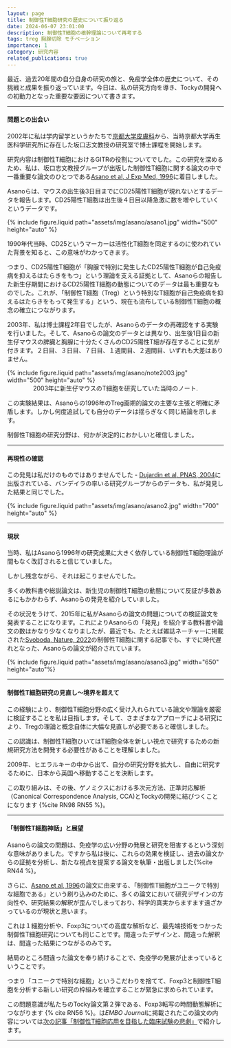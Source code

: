 ```yaml
---
layout: page
title: 制御性T細胞研究の歴史について振り返る
date: 2024-06-07 23:01:00
description: 制御性T細胞の根幹理論について再考する
tags: treg 胸腺切除 モチベーション
importance: 1
category: 研究内容
related_publications: true
---
```


最近、過去20年間の自分自身の研究の旅と、免疫学全体の歴史について、その挑戦と成果を振り返っています。今日は、私の研究方向を導き、Tockyの開発への初動力となった重要な要因について書きます。

---

#### 問題との出会い

2002年に私は学内留学というかたちで[京都大学皮膚科](https://monotockylab.github.io/japanese/2024-05-18/)から、当時京都大学再生医科学研究所に存在した坂口志文教授の研究室で博士課程を開始します。

研究内容は制御性T細胞におけるGITRの役割についてでした。この研究を深めるため、私は、坂口志文教授グループが出版した制御性T細胞に関する論文の中で一番重要な論文のひとつである[Asano et al, J Exp Med, 1996](https://pubmed.ncbi.nlm.nih.gov/8760792/)に着目しました。

Asanoらは、マウスの出生後3日目までにCD25陽性T細胞が現れないとするデータを報告します。CD25陽性T細胞は出生後４日目以降急激に数を増やしていくというデータです。

<div class="row mt-3">
     <div class="col-sm mt-3 mt-md-0">
        {% include figure.liquid path="assets/img/asano/asano1.jpg" width="500" height="auto" %}
    </div>
</div>

1990年代当時、CD25というマーカーは活性化T細胞を同定するのに使われていた背景を知ると、この意味がわかってきます。

つまり、CD25陽性T細胞が「胸腺で特別に発生したCD25陽性T細胞が自己免疫病を抑えるはたらきをもつ」という理論を支える証拠として、Asanoらの報告した新生仔期間におけるCD25陽性T細胞の動態についてのデータは最も重要なものでした。これが、「制御性T細胞（Treg）という特別なT細胞が自己免疫病を抑えるはたらきをもって発生する」という、現在も流布している制御性T細胞の概念の確立につながります。

2003年、私は博士課程2年目でしたが、Asanoらのデータの再確認をする実験を行いました。そして、Asanoらの論文のデータとは異なり、出生後1日目の新生仔マウスの脾臓と胸腺に十分たくさんのCD25陽性T細が存在することに気が付きます。２日目、３日目、７日目、１週間目、２週間目、いずれも大差はありません。

<div class="row mt-3">
     <div class="col-sm mt-3 mt-md-0 text-center">
        {% include figure.liquid path="assets/img/asano/note2003.jpg" width="500" height="auto" %}
    </div>
</div>
<div class="caption" style="text-align: center;">
2003年に新生仔マウスのT細胞を研究していた当時のノート. </div>

この実験結果は、Asanoらの1996年のTreg画期的論文の主要な主張と明確に矛盾します。しかし何度追試しても自分のデータは揺らぎなく同じ結論を示します。

制御性T細胞の研究分野は、何かが決定的におかしいと確信しました。

---

#### 再現性の確認

この発見は私だけのものではありませんでした - [Dujardin et al, PNAS, 2004](https://www.pnas.org/doi/abs/10.1073/pnas.0403303101)に出版されている、バンデイラの率いる研究グループからのデータも、私が発見した結果と同じでした。

<div class="row mt-3">
    <div class="col-sm mt-3 mt-md-0">
        {% include figure.liquid path="assets/img/asano/asano2.jpg" width="700" height="auto" %}
    </div>
</div>

---

#### 現状

当時、私はAsanoら1996年の研究成果に大きく依存している制御性T細胞理論が間もなく改訂されると信じていました。

しかし残念ながら、それは起こりませんでした。

多くの教科書や総説論文は、新生児の制御性T細胞の動態について反証が多数あるにもかかわらず、Asanoらの発見を紹介していました。

その状況をうけて、2015年に私がAsanoらの論文の問題についての検証論文を発表することになります。これによりAsanoらの「発見」を紹介する教科書や論文の数はかなり少なくなりましたが、最近でも、たとえば雑誌ネーチャーに掲載された[Svoboda, Nature, 2022](https://www.nature.com/articles/d42859-022-00048-z)の制御性T細胞に関する記事でも、すでに時代遅れとなった、Asanoらの論文が紹介されています。

<div class="row mt-3">
    <div class="col-sm mt-3 mt-md-0">
        {% include figure.liquid path="assets/img/asano/asano3.jpg" width="650" height="auto"%}
    </div>
</div>

---

#### 制御性T細胞研究の見直し〜境界を超えて

この経験により、制御性T細胞分野の広く受け入れられている論文や理論を厳密に検証することを私は目指します。そして、さまざまなアプローチによる研究により、Tregの理論と概念自体に大幅な見直しが必要であると確信しました。

この認識は、制御性T細胞ひいてはT細胞全体を新しい視点で研究するための新規研究方法を開発する必要性があることを理解しました。

2009年、ヒエラルキーの中から出て、自分の研究分野を拡大し、自由に研究するために、日本から英国へ移動することを決断します。

この取り組みは、その後、ゲノミクスにおける多次元方法、正準対応解析（Canonical Correspondence Analysis, CCA)とTockyの開発に結びつくことになります {%cite RN98 RN55 %}。

---

#### 「制御性T細胞神話」と展望

Asanoらの論文の問題は、免疫学の広い分野の発展と研究を阻害するという深刻な意味がありました。ですから私は後に、これらの効果を検証し、過去の論文からの証拠を分析し、新たな視点を提案する論文を執筆・出版しました{%cite RN44 %}。

さらに、[Asano et al, 1996](https://pubmed.ncbi.nlm.nih.gov/8760792/)の論文に由来する、「制御性T細胞がユニークで特別な細胞である」という刷り込みのために、多くの論文において研究デザインの方向性や、研究結果の解釈が歪んでしまっており、科学的真実からますます遠ざかっているのが現状と思います。

これは１細胞分析や、Foxp3についての高度な解析など、最先端技術をつかった制御性T細胞研究についても同じことです。間違ったデザインと、間違った解釈は、間違った結果につながるのみです。

結局のところ間違った論文を奉り続けることで、免疫学の発展が止まっているということです。

つまり「ユニークで特別な細胞」というこだわりを捨てて、Foxp3と制御性T細胞を分析する新しい研究の枠組みを確立することが緊急に求められています。

この問題意識が私たちのTocky論文第２弾である、Foxp3転写の時間動態解析につながります {% cite RN56 %}。は*EMBO Journal*に掲載されたこの論文の内容については[次の記事「制御性T細胞応用を目指した臨床試験の悲劇」](https://monotockylab.github.io/japanese/2024-06-09-TGN1412/)で紹介します。

---
